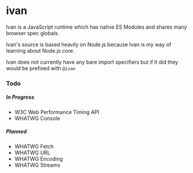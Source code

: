 # ivan

Ivan is a JavaScript runtime which has native ES Modules and shares many browser spec globals.

Ivan's source is based heavily on Node.js because Ivan is my way of learning about Node.js core.

Ivan does not currently have any bare import specifiers but if it did they would be prefixed with `@ivan`

### Todo

##### In Progress

- W3C Web Performance Timing API
- WHATWG Console

##### Planned

- WHATWG Fetch
- WHATWG URL
- WHATWG Encoding
- WHATWG Streams

